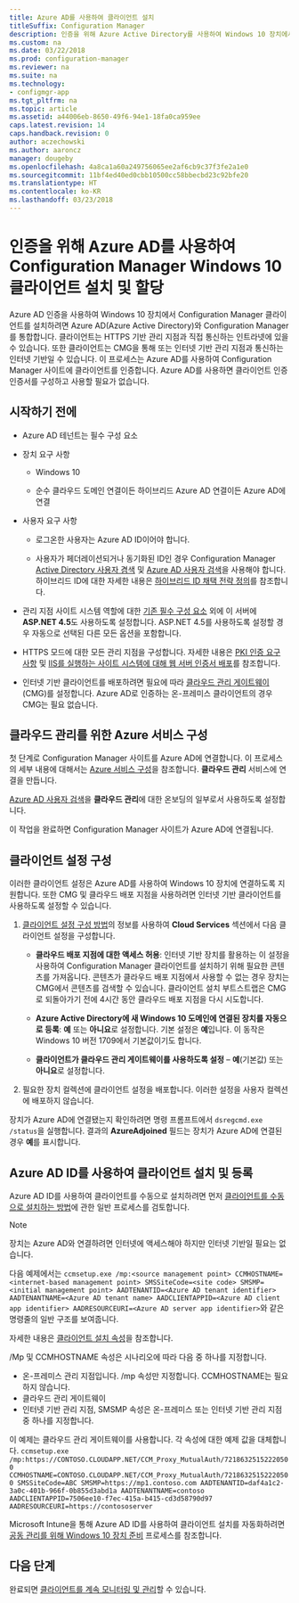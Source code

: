 ```yaml
---
title: Azure AD를 사용하여 클라이언트 설치
titleSuffix: Configuration Manager
description: 인증을 위해 Azure Active Directory를 사용하여 Windows 10 장치에서 Configuration Manager 클라이언트 설치 및 할당
ms.custom: na
ms.date: 03/22/2018
ms.prod: configuration-manager
ms.reviewer: na
ms.suite: na
ms.technology:
- configmgr-app
ms.tgt_pltfrm: na
ms.topic: article
ms.assetid: a44006eb-8650-49f6-94e1-18fa0ca959ee
caps.latest.revision: 14
caps.handback.revision: 0
author: aczechowski
ms.author: aaroncz
manager: dougeby
ms.openlocfilehash: 4a8ca1a60a249756065ee2af6cb9c37f3fe2a1e0
ms.sourcegitcommit: 11bf4ed40ed0cbb10500cc58bbecbd23c92bfe20
ms.translationtype: HT
ms.contentlocale: ko-KR
ms.lasthandoff: 03/23/2018
---
```

# <a name="install-and-assign-configuration-manager-windows-10-clients-using-azure-ad-for-authentication"></a>인증을 위해 Azure AD를 사용하여 Configuration Manager Windows 10 클라이언트 설치 및 할당

Azure AD 인증을 사용하여 Windows 10 장치에서 Configuration Manager 클라이언트를 설치하려면 Azure AD(Azure Active Directory)와 Configuration Manager를 통합합니다. 클라이언트는 HTTPS 기반 관리 지점과 직접 통신하는 인트라넷에 있을 수 있습니다. 또한 클라이언트는 CMG을 통해 또는 인터넷 기반 관리 지점과 통신하는 인터넷 기반일 수 있습니다. 이 프로세스는 Azure AD를 사용하여 Configuration Manager 사이트에 클라이언트를 인증합니다. Azure AD를 사용하면 클라이언트 인증 인증서를 구성하고 사용할 필요가 없습니다.



## <a name="before-you-begin"></a>시작하기 전에

- Azure AD 테넌트는 필수 구성 요소  

- 장치 요구 사항  

    - Windows 10  

    - 순수 클라우드 도메인 연결이든 하이브리드 Azure AD 연결이든 Azure AD에 연결  

- 사용자 요구 사항  

    - 로그온한 사용자는 Azure AD ID이어야 합니다.   

    - 사용자가 페더레이션되거나 동기화된 ID인 경우 Configuration Manager [Active Directory 사용자 겸색](/sccm/core/servers/deploy/configure/about-discovery-methods#bkmk_aboutUser) 및 [Azure AD 사용자 검색](/sccm/core/servers/deploy/configure/about-discovery-methods#azureaddisc)을 사용해야 합니다. 하이브리드 ID에 대한 자세한 내용은 [하이브리드 ID 채택 전략 정의](/azure/active-directory/active-directory-hybrid-identity-design-considerations-identity-adoption-strategy)를 참조합니다.<!--497750-->  

- 관리 지점 사이트 시스템 역할에 대한 [기존 필수 구성 요소](/sccm/core/plan-design/configs/site-and-site-system-prerequisites#bkmk_2012MPpreq) 외에 이 서버에 **ASP.NET 4.5**도 사용하도록 설정합니다. ASP.NET 4.5를 사용하도록 설정할 경우 자동으로 선택된 다른 모든 옵션을 포함합니다.  

- HTTPS 모드에 대한 모든 관리 지점을 구성합니다. 자세한 내용은 [PKI 인증 요구 사항](/sccm/core/plan-design/network/pki-certificate-requirements) 및 [IIS를 실행하는 사이트 시스템에 대해 웹 서버 인증서 배포](/sccm/core/plan-design/network/example-deployment-of-pki-certificates#BKMK_webserver2008_cm2012)를 참조합니다.  

- 인터넷 기반 클라이언트를 배포하려면 필요에 따라 [클라우드 관리 게이트웨이](/sccm/core/clients/manage/cmg/plan-cloud-management-gateway)(CMG)를 설정합니다. Azure AD로 인증하는 온-프레미스 클라이언트의 경우 CMG는 필요 없습니다.  


## <a name="configure-azure-services-for-cloud-management"></a>클라우드 관리를 위한 Azure 서비스 구성

첫 단계로 Configuration Manager 사이트를 Azure AD에 연결합니다. 이 프로세스의 세부 내용에 대해서는 [Azure 서비스 구성](/sccm/core/servers/deploy/configure/azure-services-wizard)을 참조합니다. **클라우드 관리** 서비스에 연결을 만듭니다.

[Azure AD 사용자 검색](/sccm/core/servers/deploy/configure/configure-discovery-methods#azureaadisc)을 **클라우드 관리**에 대한 온보딩의 일부로서 사용하도록 설정합니다. 

이 작업을 완료하면 Configuration Manager 사이트가 Azure AD에 연결됩니다. 



## <a name="configure-client-settings"></a>클라이언트 설정 구성

이러한 클라이언트 설정은 Azure AD를 사용하여 Windows 10 장치에 연결하도록 지원합니다. 또한 CMG 및 클라우드 배포 지점을 사용하려면 인터넷 기반 클라이언트를 사용하도록 설정할 수 있습니다.

1.  [클라이언트 설정 구성 방법](/sccm/core/clients/deploy/configure-client-settings)의 정보를 사용하여 **Cloud Services** 섹션에서 다음 클라이언트 설정을 구성합니다.  

    - **클라우드 배포 지점에 대한 액세스 허용**: 인터넷 기반 장치를 활용하는 이 설정을 사용하여 Configuration Manager 클라이언트를 설치하기 위해 필요한 콘텐츠를 가져옵니다. 콘텐츠가 클라우드 배포 지점에서 사용할 수 없는 경우 장치는 CMG에서 콘텐츠를 검색할 수 있습니다. 클라이언트 설치 부트스트랩은 CMG로 되돌아가기 전에 4시간 동안 클라우드 배포 지점을 다시 시도합니다.<!--495533-->  

    - **Azure Active Directory에 새 Windows 10 도메인에 연결된 장치를 자동으로 등록**: **예** 또는 **아니요**로 설정합니다. 기본 설정은 **예**입니다. 이 동작은 Windows 10 버전 1709에서 기본값이기도 합니다.

    - **클라이언트가 클라우드 관리 게이트웨이를 사용하도록 설정** – **예**(기본값) 또는 **아니요**로 설정합니다.  

2.  필요한 장치 컬렉션에 클라이언트 설정을 배포합니다. 이러한 설정을 사용자 컬렉션에 배포하지 않습니다.

장치가 Azure AD에 연결됐는지 확인하려면 명령 프롬프트에서 `dsregcmd.exe /status`을 실행합니다. 결과의 **AzureAdjoined** 필드는 장치가 Azure AD에 연결된 경우 **예**를 표시합니다.



## <a name="install-and-register-the-client-using-azure-ad-identity"></a>Azure AD ID를 사용하여 클라이언트 설치 및 등록

Azure AD ID를 사용하여 클라이언트를 수동으로 설치하려면 먼저 [클라이언트를 수동으로 설치하는 방법](/sccm/core/clients/deploy/deploy-clients-to-windows-computers#BKMK_Manual)에 관한 일반 프로세스를 검토합니다. 

 > [!Note]  
 > 장치는 Azure AD와 연결하려면 인터넷에 액세스해야 하지만 인터넷 기반일 필요는 없습니다. 

다음 예제에서는 `ccmsetup.exe /mp:<source management point> CCMHOSTNAME=<internet-based management point> SMSSiteCode=<site code> SMSMP=<initial management point> AADTENANTID=<Azure AD tenant identifier> AADTENANTNAME=<Azure AD tenant name> AADCLIENTAPPID=<Azure AD client app identifier> AADRESOURCEURI=<Azure AD server app identifier>`와 같은 명령줄의 일반 구조를 보여줍니다.

자세한 내용은 [클라이언트 설치 속성](/sccm/core/clients/deploy/about-client-installation-properties)을 참조합니다.

/Mp 및 CCMHOSTNAME 속성은 시나리오에 따라 다음 중 하나를 지정합니다.
- 온-프레미스 관리 지점입니다. /mp 속성만 지정합니다. CCMHOSTNAME는 필요하지 않습니다.
- 클라우드 관리 게이트웨이
- 인터넷 기반 관리 지점, SMSMP 속성은 온-프레미스 또는 인터넷 기반 관리 지점 중 하나를 지정합니다.

이 예제는 클라우드 관리 게이트웨이를 사용합니다. 각 속성에 대한 예제 값을 대체합니다. `ccmsetup.exe /mp:https://CONTOSO.CLOUDAPP.NET/CCM_Proxy_MutualAuth/72186325152220500 CCMHOSTNAME=CONTOSO.CLOUDAPP.NET/CCM_Proxy_MutualAuth/72186325152220500 SMSSiteCode=ABC SMSMP=https://mp1.contoso.com AADTENANTID=daf4a1c2-3a0c-401b-966f-0b855d3abd1a AADTENANTNAME=contoso AADCLIENTAPPID=7506ee10-f7ec-415a-b415-cd3d58790d97 AADRESOURCEURI=https://contososerver`

Microsoft Intune을 통해 Azure AD ID를 사용하여 클라이언트 설치를 자동화하려면 [공동 관리를 위해 Windows 10 장치 준비](/sccm/core/clients/manage/co-management-prepare#command-line-to-install-configuration-manager-client) 프로세스를 참조합니다.



## <a name="next-steps"></a>다음 단계

완료되면 [클라이언트를 계속 모니터링 및 관리](/sccm/core/clients/manage/monitor-clients)할 수 있습니다.
